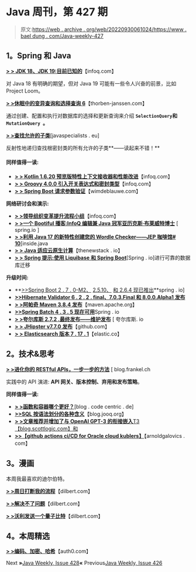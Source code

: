 # Java 周刊，第 427 期

> 原文:[https://web . archive . org/web/20220930061024/https://www . bael dung . com/Java-weekly-427](https://web.archive.org/web/20220930061024/https://www.baeldung.com/java-weekly-427)

## **1。Spring 和 Java**

[**> > JDK 18、JDK 19:目前已知的**](https://web.archive.org/web/20221208143856/https://www.infoq.com/news/2022/03/java-18-so-far/)【infoq.com】

对 Java 18 有明确的期望，但对 Java 19 可能有一些令人兴奋的前景，比如 Project Loom。

[**> >休眠中的变异查询和选择查询 6**](https://web.archive.org/web/20221208143856/https://thorben-janssen.com/mutationquery-and-selectionquery/)【thorben-janssen.com】

通过创建、配置和执行对数据库的选择和更新查询来介绍 **`SelectionQuery`和`MutationQuery `。**

[**> >查找允许的子类**](https://web.archive.org/web/20221208143856/https://www.javaspecialists.eu/archive/Issue298-Finding-Permitted-Subclasses.html)[javaspecialists . eu]

反射性地递归查找根密封类的所有允许的子类**——读起来不错！**

#### **同样值得一读:**

*   [**> > Kotlin 1.6.20 预览版特性上下文接收器和性能改进**](https://web.archive.org/web/20221208143856/https://www.infoq.com/news/2022/02/kotlin-1-6-20-preview/)【infoq.com】
*   [**> > Groovy 4.0.0 引入开关表达式和密封类型**](https://web.archive.org/web/20221208143856/https://www.infoq.com/news/2022/02/groovy-4-0-0/)【infoq.com】
*   [**> > Spring Boot 请求参数验证**](https://web.archive.org/web/20221208143856/https://www.wimdeblauwe.com/blog/2022/02/23/spring-boot-request-parameters-validation/)【wimdeblauwe.com】

**网络研讨会和演示:**

*   [**> >领导组织变革提升流程小组**](https://web.archive.org/web/20221208143856/https://www.infoq.com/presentations/organizational-change-velocity-quality/)【infoq.com】
*   [**> >一个 Bootiful 播客:InfoQ 编辑兼 Java 冠军亚历克斯·布莱威特博士**](https://web.archive.org/web/20221208143856/https://spring.io/blog/2022/02/24/a-bootiful-podcast-infoq-editor-and-java-champion-dr-alex-blewitt) [ spring.io ]
*   [**> >利用 Java 17 的新特性创建您的 Wordle Checker——JEP 咖啡馆# 10**](https://web.archive.org/web/20221208143856/https://inside.java/2022/02/22/jepcafe10/)[inside.java
*   [**> > Java 适应云原生计算**](https://web.archive.org/web/20221208143856/https://thenewstack.io/java-adapts-to-cloud-native-computing/)【thenewstack . io】
*   [**> > Spring 提示:使用 Liquibase 和 Spring Boot**](https://web.archive.org/web/20221208143856/https://spring.io/blog/2022/03/02/spring-tips-reliable-database-migrations-with-liquibase-and-spring-boot)[Spring . io]进行可靠的数据库迁移

**升级时间:**

*   **[>>Spring Boot 2 . 7 . 0-M2、](https://web.archive.org/web/20221208143856/https://spring.io/blog/2022/02/24/spring-boot-2-7-0-m2-available-now) [2.5.10、](https://web.archive.org/web/20221208143856/https://spring.io/blog/2022/02/24/spring-boot-2-5-10-available-now) [和 2.6.4 现已推出](https://web.archive.org/web/20221208143856/https://spring.io/blog/2022/02/24/spring-boot-2-6-4-available-now)**spring . io]
*   **[>>Hibernate Validator 6 . 2 . 2 . final、7.0.3.Final 和 8.0.0.Alpha1 发布](https://web.archive.org/web/20221208143856/https://in.relation.to/2022/03/02/hibernate-validator-703-622-final-released/)**
*   [**> >阿帕奇 Maven 3.8.4 发布**](https://web.archive.org/web/20221208143856/https://maven.apache.org/docs/3.8.4/release-notes.html)【maven.apache.org】
*   [**>>Spring Batch 4 . 3 . 5 现在可用**](https://web.archive.org/web/20221208143856/https://spring.io/blog/2022/02/23/spring-batch-4-3-5-available-now)Spring . io
*   [**> >夸尔库斯 2.7.2 .最终发布——维护发布**](https://web.archive.org/web/20221208143856/https://quarkus.io/blog/quarkus-2-7-2-final-released/) [ 夸尔库斯. io
*   [**> > JHipster v7.7.0 发布**](https://web.archive.org/web/20221208143856/https://github.com/jhipster/generator-jhipster/releases)【github.com】
*   [**> > Elasticsearch 版本 7 . 17 . 1**](https://web.archive.org/web/20221208143856/https://www.elastic.co/guide/en/elasticsearch/reference/7.17/release-notes-7.17.1.html)【elastic.co】

## **2。技术&思考**

[**> >进化你的 RESTful APIs，一步一步的方法**](https://web.archive.org/web/20221208143856/https://blog.frankel.ch/evolve-apis/) [ blog.frankel.ch

实践中的 API 演进: **API 网关、版本控制、弃用和发布策略**。

**同样值得一读:**

*   [**> >函数和容器哪个更好？**](https://web.archive.org/web/20221208143856/https://blog.codecentric.de/en/2022/02/functions-vs-containers-what-is-better/)[blog . code centric . de]
*   [**>>SQL 按语法划分的各种含义**](https://web.archive.org/web/20221208143856/https://blog.jooq.org/various-meanings-of-sqls-partition-by-syntax/)【blog.jooq.org】
*   [**> >文章推荐并增加了与 OpenAI GPT-3 的衔接嵌入**T3【blog.scottlogic.com】和](https://web.archive.org/web/20221208143856/https://blog.scottlogic.com/2022/02/23/word-embedding-recommendations.html)
*   [**>>【github actions ci/CD for Oracle cloud kublers】**](https://web.archive.org/web/20221208143856/https://arnoldgalovics.com/github-actions-oracle-cloud-kubernetes/)【arnoldgalovics . com】

## **3。漫画**

本周我最喜欢的迪尔伯特。

[**> >周日打断我的流程**](https://web.archive.org/web/20221208143856/https://dilbert.com/strip/2022-02-27)【dilbert.com】

[**> >解决不了问题**](https://web.archive.org/web/20221208143856/https://dilbert.com/strip/2022-02-25)【dilbert.com】

[**> >沃利发送一个量子比特**](https://web.archive.org/web/20221208143856/https://dilbert.com/strip/2022-03-02)【dilbert.com】

## **4。本周精选**

[**> >编码、加密、哈希**](https://web.archive.org/web/20221208143856/https://auth0.com/blog/encoding-encryption-hashing/)【auth0.com】

Next **»**[Java Weekly, Issue 428](/web/20221208143856/https://www.baeldung.com/java-weekly-428)**«** Previous[Java Weekly, Issue 426](/web/20221208143856/https://www.baeldung.com/java-weekly-426)